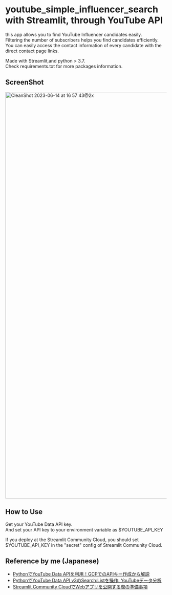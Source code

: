# youtube_simple_influencer_search with Streamlit, through YouTube API
this app allows you to find YouTube Influencer candidates easily.  
Filtering the number of subscribers helps you find candidates efficiently.  
You can easily access the contact information of every candidate with the direct contact page links.
  
Made with Streamlit,and python > 3.7.  
Check requirements.txt for more packages information.

## ScreenShot
<img width="1269" alt="CleanShot 2023-06-14 at 16 57 43@2x" src="https://github.com/atsuyamaru/youtube_simple_influencer_search/assets/5616593/8158d6df-3d7c-4ddf-9d3c-934c6f3c03d5">

## How to Use
Get your YouTube Data API key.  
And set your API key to your environment variable as $YOUTUBE_API_KEY
  
If you deploy at the Streamlit Community Cloud, you should set $YOUTUBE_API_KEY in the "secret" config of Streamlit Community Cloud.

## Reference by me (Japanese)
* [PythonでYouTube Data APIを利用！GCPでのAPIキー作成から解説](https://scr.marketing-wizard.biz/dev/python-youtube-api-gcp)
* [PythonでYouTube Data API v3のSearch:Listを操作: YouTubeデータ分析](https://scr.marketing-wizard.biz/dev/youtube-dataapi-v3-search-list)
* [Streamlit Community CloudでWebアプリを公開する際の準備事項](https://scr.marketing-wizard.biz/dev/streamlit-community-cloud-publish)

